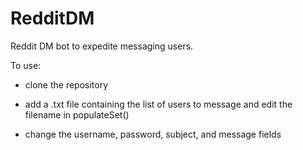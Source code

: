 # RedditDM
Reddit DM bot to expedite messaging users.

To use:

- clone the repository

- add a .txt file containing the list of users to message and edit the filename in populateSet()

- change the username, password, subject, and message fields 
